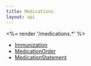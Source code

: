 ```yaml
---
title: Medications
layout: api
---
```


<%= render '/medications.*' %>
* [Immunization](../medications/immunization)
* [MedicationOrder](../medications/medication-order)
* [MedicationStatement](../medications/medication-statement)